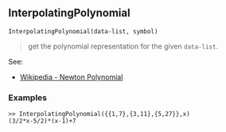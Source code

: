 ## InterpolatingPolynomial

``` 
InterpolatingPolynomial(data-list, symbol)
``` 

> get the polynomial representation for the given `data-list`.
  
See:  
* [Wikipedia - Newton Polynomial](http://en.wikipedia.org/wiki/Newton_polynomial]) 
 
### Examples
``` 
>> InterpolatingPolynomial({{1,7},{3,11},{5,27}},x)
(3/2*x-5/2)*(x-1)+7
``` 
